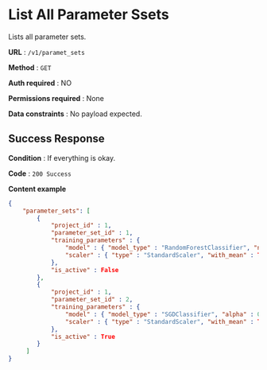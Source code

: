 # List All Parameter Ssets
Lists all parameter sets.

**URL** : `/v1/paramet_sets`

**Method** : `GET`

**Auth required** : NO

**Permissions required** : None

**Data constraints** : No payload expected.

## Success Response

**Condition** : If everything is okay.

**Code** : `200 Success`

**Content example**

```json
{
    "parameter_sets": [
	 	{
			"project_id" : 1,
			"parameter_set_id" : 1,
			"training_parameters" : {
				"model" : { "model_type" : "RandomForestClassifier", "n_estimators" : 100 },
				"scaler" : { "type" : "StandardScaler", "with_mean" : True }
			},
			"is_active" : False
		},
		{
			"project_id" : 1,
			"parameter_set_id" : 2,
			"training_parameters" : {
				"model" : { "model_type" : "SGDClassifier", "alpha" : 0.01, "loss" : "log_loss" },
				"scaler" : { "type" : "StandardScaler", "with_mean" : True }
			},
			"is_active" : True
		}
	 ]
}
```
